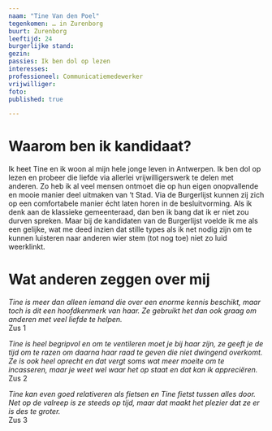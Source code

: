 ```yaml
---
naam: "Tine Van den Poel"
tegenkomen: … in Zurenborg
buurt: Zurenborg
leeftijd: 24
burgerlijke stand:
gezin:
passies: Ik ben dol op lezen
interesses: 
professioneel: Communicatiemedewerker
vrijwilliger:
foto:
published: true

---
```

# Waarom ben ik kandidaat?
Ik heet Tine en ik woon al mijn hele jonge leven in Antwerpen. Ik ben dol op lezen en probeer die liefde via allerlei vrijwilligerswerk te delen met anderen. Zo heb ik al veel mensen ontmoet die op hun eigen onopvallende en mooie manier deel uitmaken van ‘t Stad. Via de Burgerlijst kunnen zij zich op een comfortabele manier écht laten horen in de besluitvorming. Als ik denk aan de klassieke gemeenteraad, dan ben ik bang dat ik er niet zou durven spreken. Maar bij de kandidaten van de Burgerlijst voelde ik me als een gelijke, wat me deed inzien dat stille types als ik net nodig zijn om te kunnen luisteren naar anderen wier stem (tot nog toe) niet zo luid weerklinkt.

# Wat anderen zeggen over mij
_Tine is meer dan alleen iemand die over een enorme kennis beschikt, maar toch is dit een hoofdkenmerk van haar. Ze gebruikt het dan ook graag om anderen met veel liefde te helpen._   
Zus 1

_Tine is heel begripvol en om te ventileren moet je bij haar zijn, ze geeft je de tijd om te razen om daarna haar raad te geven die niet dwingend overkomt. Ze is ook heel oprecht en dat vergt soms wat meer moeite om te incasseren, maar je weet wel waar het op staat en dat kan ik appreciëren._  
Zus 2

_Tine kan even goed relativeren als fietsen en Tine fietst tussen alles door. Net op de valreep is ze steeds op tijd, maar dat maakt het plezier dat ze er is des te groter._   
Zus 3


